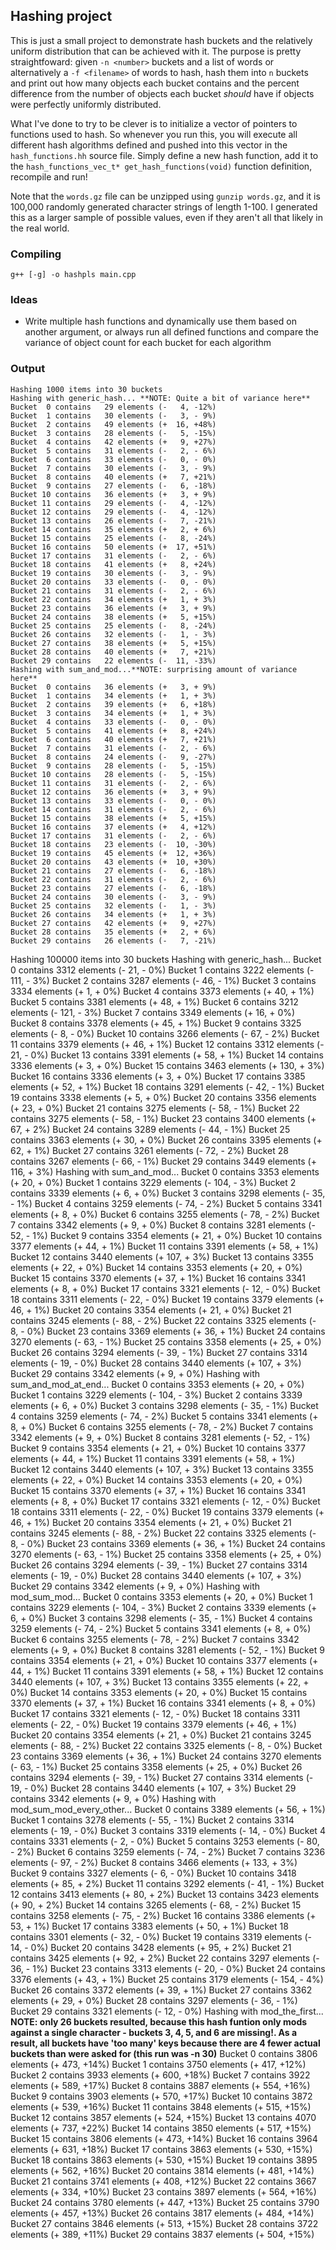 ## Hashing project

This is just a small project to demonstrate hash buckets and the relatively uniform distribution that can be achieved with it. The purpose is pretty straightfoward: given `-n <number>` buckets and a list of words or alternatively a `-f <filename>` of words to hash, hash them into `n` buckets and print out how many objects each bucket contains and the percent difference from the number of objects each bucket _should_ have if objects were perfectly uniformly distributed.

What I've done to try to be clever is to initialize a vector of pointers to functions used to hash. So whenever you run this, you will execute all different hash algorithms defined and pushed into this vector in the `hash_functions.hh` source file. Simply define a new hash function, add it to the `hash_functions_vec_t* get_hash_functions(void)` function definition, recompile and run!

Note that the `words.gz` file can be unzipped using `gunzip words.gz`, and it is 100,000 randomly generated character strings of length 1-100. I generated this as a larger sample of possible values, even if they aren't all that likely in the real world.

### Compiling
```shell
g++ [-g] -o hashpls main.cpp 
```

### Ideas

* Write multiple hash functions and dynamically use them based on another argument, or always run all defined functions and compare the variance of object count for each bucket for each algorithm

### Output

```shell
Hashing 1000 items into 30 buckets
Hashing with generic_hash... **NOTE: Quite a bit of variance here**
Bucket  0 contains   29 elements (-   4, -12%)
Bucket  1 contains   30 elements (-   3, - 9%)
Bucket  2 contains   49 elements (+  16, +48%)
Bucket  3 contains   28 elements (-   5, -15%)
Bucket  4 contains   42 elements (+   9, +27%)
Bucket  5 contains   31 elements (-   2, - 6%)
Bucket  6 contains   33 elements (-   0, - 0%)
Bucket  7 contains   30 elements (-   3, - 9%)
Bucket  8 contains   40 elements (+   7, +21%)
Bucket  9 contains   27 elements (-   6, -18%)
Bucket 10 contains   36 elements (+   3, + 9%)
Bucket 11 contains   29 elements (-   4, -12%)
Bucket 12 contains   29 elements (-   4, -12%)
Bucket 13 contains   26 elements (-   7, -21%)
Bucket 14 contains   35 elements (+   2, + 6%)
Bucket 15 contains   25 elements (-   8, -24%)
Bucket 16 contains   50 elements (+  17, +51%)
Bucket 17 contains   31 elements (-   2, - 6%)
Bucket 18 contains   41 elements (+   8, +24%)
Bucket 19 contains   30 elements (-   3, - 9%)
Bucket 20 contains   33 elements (-   0, - 0%)
Bucket 21 contains   31 elements (-   2, - 6%)
Bucket 22 contains   34 elements (+   1, + 3%)
Bucket 23 contains   36 elements (+   3, + 9%)
Bucket 24 contains   38 elements (+   5, +15%)
Bucket 25 contains   25 elements (-   8, -24%)
Bucket 26 contains   32 elements (-   1, - 3%)
Bucket 27 contains   38 elements (+   5, +15%)
Bucket 28 contains   40 elements (+   7, +21%)
Bucket 29 contains   22 elements (-  11, -33%)
Hashing with sum_and_mod...**NOTE: surprising amount of variance here**
Bucket  0 contains   36 elements (+   3, + 9%)
Bucket  1 contains   34 elements (+   1, + 3%)
Bucket  2 contains   39 elements (+   6, +18%)
Bucket  3 contains   34 elements (+   1, + 3%)
Bucket  4 contains   33 elements (-   0, - 0%)
Bucket  5 contains   41 elements (+   8, +24%)
Bucket  6 contains   40 elements (+   7, +21%)
Bucket  7 contains   31 elements (-   2, - 6%)
Bucket  8 contains   24 elements (-   9, -27%)
Bucket  9 contains   28 elements (-   5, -15%)
Bucket 10 contains   28 elements (-   5, -15%)
Bucket 11 contains   31 elements (-   2, - 6%)
Bucket 12 contains   36 elements (+   3, + 9%)
Bucket 13 contains   33 elements (-   0, - 0%)
Bucket 14 contains   31 elements (-   2, - 6%)
Bucket 15 contains   38 elements (+   5, +15%)
Bucket 16 contains   37 elements (+   4, +12%)
Bucket 17 contains   31 elements (-   2, - 6%)
Bucket 18 contains   23 elements (-  10, -30%)
Bucket 19 contains   45 elements (+  12, +36%)
Bucket 20 contains   43 elements (+  10, +30%)
Bucket 21 contains   27 elements (-   6, -18%)
Bucket 22 contains   31 elements (-   2, - 6%)
Bucket 23 contains   27 elements (-   6, -18%)
Bucket 24 contains   30 elements (-   3, - 9%)
Bucket 25 contains   32 elements (-   1, - 3%)
Bucket 26 contains   34 elements (+   1, + 3%)
Bucket 27 contains   42 elements (+   9, +27%)
Bucket 28 contains   35 elements (+   2, + 6%)
Bucket 29 contains   26 elements (-   7, -21%)
```
Hashing 100000 items into 30 buckets
Hashing with generic_hash...
Bucket  0 contains   3312 elements (-  21, - 0%)
Bucket  1 contains   3222 elements (- 111, - 3%)
Bucket  2 contains   3287 elements (-  46, - 1%)
Bucket  3 contains   3334 elements (+   1, + 0%)
Bucket  4 contains   3373 elements (+  40, + 1%)
Bucket  5 contains   3381 elements (+  48, + 1%)
Bucket  6 contains   3212 elements (- 121, - 3%)
Bucket  7 contains   3349 elements (+  16, + 0%)
Bucket  8 contains   3378 elements (+  45, + 1%)
Bucket  9 contains   3325 elements (-   8, - 0%)
Bucket 10 contains   3266 elements (-  67, - 2%)
Bucket 11 contains   3379 elements (+  46, + 1%)
Bucket 12 contains   3312 elements (-  21, - 0%)
Bucket 13 contains   3391 elements (+  58, + 1%)
Bucket 14 contains   3336 elements (+   3, + 0%)
Bucket 15 contains   3463 elements (+ 130, + 3%)
Bucket 16 contains   3336 elements (+   3, + 0%)
Bucket 17 contains   3385 elements (+  52, + 1%)
Bucket 18 contains   3291 elements (-  42, - 1%)
Bucket 19 contains   3338 elements (+   5, + 0%)
Bucket 20 contains   3356 elements (+  23, + 0%)
Bucket 21 contains   3275 elements (-  58, - 1%)
Bucket 22 contains   3275 elements (-  58, - 1%)
Bucket 23 contains   3400 elements (+  67, + 2%)
Bucket 24 contains   3289 elements (-  44, - 1%)
Bucket 25 contains   3363 elements (+  30, + 0%)
Bucket 26 contains   3395 elements (+  62, + 1%)
Bucket 27 contains   3261 elements (-  72, - 2%)
Bucket 28 contains   3267 elements (-  66, - 1%)
Bucket 29 contains   3449 elements (+ 116, + 3%)
Hashing with sum_and_mod...
Bucket  0 contains   3353 elements (+  20, + 0%)
Bucket  1 contains   3229 elements (- 104, - 3%)
Bucket  2 contains   3339 elements (+   6, + 0%)
Bucket  3 contains   3298 elements (-  35, - 1%)
Bucket  4 contains   3259 elements (-  74, - 2%)
Bucket  5 contains   3341 elements (+   8, + 0%)
Bucket  6 contains   3255 elements (-  78, - 2%)
Bucket  7 contains   3342 elements (+   9, + 0%)
Bucket  8 contains   3281 elements (-  52, - 1%)
Bucket  9 contains   3354 elements (+  21, + 0%)
Bucket 10 contains   3377 elements (+  44, + 1%)
Bucket 11 contains   3391 elements (+  58, + 1%)
Bucket 12 contains   3440 elements (+ 107, + 3%)
Bucket 13 contains   3355 elements (+  22, + 0%)
Bucket 14 contains   3353 elements (+  20, + 0%)
Bucket 15 contains   3370 elements (+  37, + 1%)
Bucket 16 contains   3341 elements (+   8, + 0%)
Bucket 17 contains   3321 elements (-  12, - 0%)
Bucket 18 contains   3311 elements (-  22, - 0%)
Bucket 19 contains   3379 elements (+  46, + 1%)
Bucket 20 contains   3354 elements (+  21, + 0%)
Bucket 21 contains   3245 elements (-  88, - 2%)
Bucket 22 contains   3325 elements (-   8, - 0%)
Bucket 23 contains   3369 elements (+  36, + 1%)
Bucket 24 contains   3270 elements (-  63, - 1%)
Bucket 25 contains   3358 elements (+  25, + 0%)
Bucket 26 contains   3294 elements (-  39, - 1%)
Bucket 27 contains   3314 elements (-  19, - 0%)
Bucket 28 contains   3440 elements (+ 107, + 3%)
Bucket 29 contains   3342 elements (+   9, + 0%)
Hashing with sum_and_mod_at_end...
Bucket  0 contains   3353 elements (+  20, + 0%)
Bucket  1 contains   3229 elements (- 104, - 3%)
Bucket  2 contains   3339 elements (+   6, + 0%)
Bucket  3 contains   3298 elements (-  35, - 1%)
Bucket  4 contains   3259 elements (-  74, - 2%)
Bucket  5 contains   3341 elements (+   8, + 0%)
Bucket  6 contains   3255 elements (-  78, - 2%)
Bucket  7 contains   3342 elements (+   9, + 0%)
Bucket  8 contains   3281 elements (-  52, - 1%)
Bucket  9 contains   3354 elements (+  21, + 0%)
Bucket 10 contains   3377 elements (+  44, + 1%)
Bucket 11 contains   3391 elements (+  58, + 1%)
Bucket 12 contains   3440 elements (+ 107, + 3%)
Bucket 13 contains   3355 elements (+  22, + 0%)
Bucket 14 contains   3353 elements (+  20, + 0%)
Bucket 15 contains   3370 elements (+  37, + 1%)
Bucket 16 contains   3341 elements (+   8, + 0%)
Bucket 17 contains   3321 elements (-  12, - 0%)
Bucket 18 contains   3311 elements (-  22, - 0%)
Bucket 19 contains   3379 elements (+  46, + 1%)
Bucket 20 contains   3354 elements (+  21, + 0%)
Bucket 21 contains   3245 elements (-  88, - 2%)
Bucket 22 contains   3325 elements (-   8, - 0%)
Bucket 23 contains   3369 elements (+  36, + 1%)
Bucket 24 contains   3270 elements (-  63, - 1%)
Bucket 25 contains   3358 elements (+  25, + 0%)
Bucket 26 contains   3294 elements (-  39, - 1%)
Bucket 27 contains   3314 elements (-  19, - 0%)
Bucket 28 contains   3440 elements (+ 107, + 3%)
Bucket 29 contains   3342 elements (+   9, + 0%)
Hashing with mod_sum_mod...
Bucket  0 contains   3353 elements (+  20, + 0%)
Bucket  1 contains   3229 elements (- 104, - 3%)
Bucket  2 contains   3339 elements (+   6, + 0%)
Bucket  3 contains   3298 elements (-  35, - 1%)
Bucket  4 contains   3259 elements (-  74, - 2%)
Bucket  5 contains   3341 elements (+   8, + 0%)
Bucket  6 contains   3255 elements (-  78, - 2%)
Bucket  7 contains   3342 elements (+   9, + 0%)
Bucket  8 contains   3281 elements (-  52, - 1%)
Bucket  9 contains   3354 elements (+  21, + 0%)
Bucket 10 contains   3377 elements (+  44, + 1%)
Bucket 11 contains   3391 elements (+  58, + 1%)
Bucket 12 contains   3440 elements (+ 107, + 3%)
Bucket 13 contains   3355 elements (+  22, + 0%)
Bucket 14 contains   3353 elements (+  20, + 0%)
Bucket 15 contains   3370 elements (+  37, + 1%)
Bucket 16 contains   3341 elements (+   8, + 0%)
Bucket 17 contains   3321 elements (-  12, - 0%)
Bucket 18 contains   3311 elements (-  22, - 0%)
Bucket 19 contains   3379 elements (+  46, + 1%)
Bucket 20 contains   3354 elements (+  21, + 0%)
Bucket 21 contains   3245 elements (-  88, - 2%)
Bucket 22 contains   3325 elements (-   8, - 0%)
Bucket 23 contains   3369 elements (+  36, + 1%)
Bucket 24 contains   3270 elements (-  63, - 1%)
Bucket 25 contains   3358 elements (+  25, + 0%)
Bucket 26 contains   3294 elements (-  39, - 1%)
Bucket 27 contains   3314 elements (-  19, - 0%)
Bucket 28 contains   3440 elements (+ 107, + 3%)
Bucket 29 contains   3342 elements (+   9, + 0%)
Hashing with mod_sum_mod_every_other...
Bucket  0 contains   3389 elements (+  56, + 1%)
Bucket  1 contains   3278 elements (-  55, - 1%)
Bucket  2 contains   3314 elements (-  19, - 0%)
Bucket  3 contains   3319 elements (-  14, - 0%)
Bucket  4 contains   3331 elements (-   2, - 0%)
Bucket  5 contains   3253 elements (-  80, - 2%)
Bucket  6 contains   3259 elements (-  74, - 2%)
Bucket  7 contains   3236 elements (-  97, - 2%)
Bucket  8 contains   3466 elements (+ 133, + 3%)
Bucket  9 contains   3327 elements (-   6, - 0%)
Bucket 10 contains   3418 elements (+  85, + 2%)
Bucket 11 contains   3292 elements (-  41, - 1%)
Bucket 12 contains   3413 elements (+  80, + 2%)
Bucket 13 contains   3423 elements (+  90, + 2%)
Bucket 14 contains   3265 elements (-  68, - 2%)
Bucket 15 contains   3258 elements (-  75, - 2%)
Bucket 16 contains   3386 elements (+  53, + 1%)
Bucket 17 contains   3383 elements (+  50, + 1%)
Bucket 18 contains   3301 elements (-  32, - 0%)
Bucket 19 contains   3319 elements (-  14, - 0%)
Bucket 20 contains   3428 elements (+  95, + 2%)
Bucket 21 contains   3425 elements (+  92, + 2%)
Bucket 22 contains   3297 elements (-  36, - 1%)
Bucket 23 contains   3313 elements (-  20, - 0%)
Bucket 24 contains   3376 elements (+  43, + 1%)
Bucket 25 contains   3179 elements (- 154, - 4%)
Bucket 26 contains   3372 elements (+  39, + 1%)
Bucket 27 contains   3362 elements (+  29, + 0%)
Bucket 28 contains   3297 elements (-  36, - 1%)
Bucket 29 contains   3321 elements (-  12, - 0%)
Hashing with mod_the_first... **NOTE: only 26 buckets resulted, because this hash funtion only mods against a single character - buckets 3, 4, 5, and 6 are missing!. As a result, all buckets have 'too many' keys because there are 4 fewer actual buckets than were asked for (this run was -n 30)**
Bucket  0 contains   3806 elements (+ 473, +14%)
Bucket  1 contains   3750 elements (+ 417, +12%)
Bucket  2 contains   3933 elements (+ 600, +18%)
Bucket  7 contains   3922 elements (+ 589, +17%)
Bucket  8 contains   3887 elements (+ 554, +16%)
Bucket  9 contains   3903 elements (+ 570, +17%)
Bucket 10 contains   3872 elements (+ 539, +16%)
Bucket 11 contains   3848 elements (+ 515, +15%)
Bucket 12 contains   3857 elements (+ 524, +15%)
Bucket 13 contains   4070 elements (+ 737, +22%)
Bucket 14 contains   3850 elements (+ 517, +15%)
Bucket 15 contains   3806 elements (+ 473, +14%)
Bucket 16 contains   3964 elements (+ 631, +18%)
Bucket 17 contains   3863 elements (+ 530, +15%)
Bucket 18 contains   3863 elements (+ 530, +15%)
Bucket 19 contains   3895 elements (+ 562, +16%)
Bucket 20 contains   3814 elements (+ 481, +14%)
Bucket 21 contains   3741 elements (+ 408, +12%)
Bucket 22 contains   3667 elements (+ 334, +10%)
Bucket 23 contains   3897 elements (+ 564, +16%)
Bucket 24 contains   3780 elements (+ 447, +13%)
Bucket 25 contains   3790 elements (+ 457, +13%)
Bucket 26 contains   3817 elements (+ 484, +14%)
Bucket 27 contains   3846 elements (+ 513, +15%)
Bucket 28 contains   3722 elements (+ 389, +11%)
Bucket 29 contains   3837 elements (+ 504, +15%)
```
